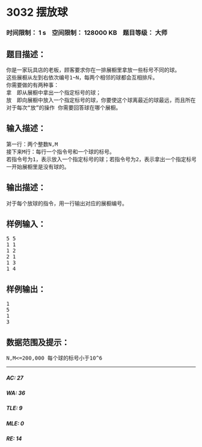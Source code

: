 # 3032 摆放球   
### 时间限制： 1 s&nbsp;&nbsp;&nbsp;&nbsp;空间限制： 128000 KB&nbsp;&nbsp;&nbsp;&nbsp;题目等级： 大师  
## 题目描述：  

<pre>
你是一家玩具店的老板，顾客要求你在一排展橱里拿放一些标号不同的球。
这些展橱从左到右依次编号1~N，每两个相邻的球都会互相排斥。
你需要做的有两种事：
拿　即从展橱中拿出一个指定标号的球；
放　即向展橱中放入一个指定标号的球，你要使这个球离最近的球最远，而且所在的展橱是可行解中编号最小的。
对于每次“放”的操作 你需要回答球在哪个展橱。
</pre>
  
  
## 输入描述：  

<pre>
第一行：两个整数N,M
接下来M行：每行一个指令号和一个球的标号。
若指令号为1，表示放入一个指定标号的球；若指令号为2，表示拿出一个指定标号的球。
一开始展橱里是没有球的。
</pre>
  
  
## 输出描述：  

<pre>
对于每个放球的指令，用一行输出对应的展橱编号。
</pre>
  
  
## 样例输入：  

<pre>
5 5  
1 1  
1 2  
2 1  
1 3  
1 4
</pre>
  
  
## 样例输出：  

<pre>
1  
5  
1  
3
</pre>
  
  
## 数据范围及提示：  

<pre>
N,M<=200,000 每个球的标号小于10^6
</pre>
  
  
***  

##### AC: 27  
##### WA: 36  
##### TLE: 9  
##### MLE: 0  
##### RE: 14  
